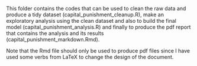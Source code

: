This folder contains the codes that can be used to clean the raw data and produce a tidy dataset (capital_punishment_cleanup.R), make an exploratory 
analysis using the clean dataset and also to build the final model (capital_punishment_analysis.R) and finally to produce the pdf report that contains
the analysis and its results (capital_punishment_markdown.Rmd). 

Note that the Rmd file should only be used to produce pdf files since I have used some verbs from LaTeX to change the design of the document.

